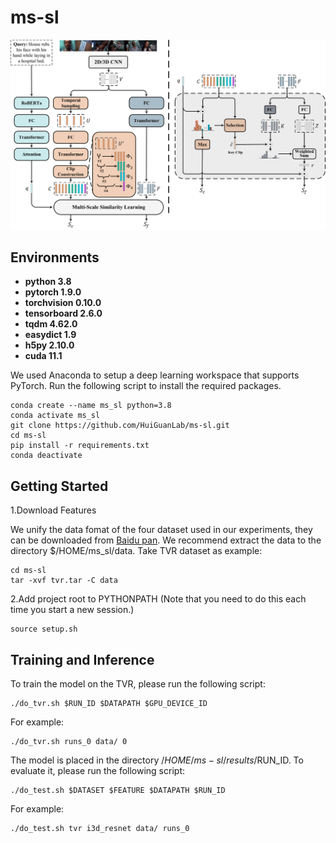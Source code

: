 # ms-sl
<img src="https://github.com/HuiGuanLab/ms-sl/blob/main/figures/pvr_model.png" width="800px">


## Environments 
* **python 3.8**
* **pytorch 1.9.0**
* **torchvision 0.10.0**
* **tensorboard 2.6.0**
* **tqdm 4.62.0**
* **easydict 1.9**
* **h5py 2.10.0**
* **cuda 11.1**

We used Anaconda to setup a deep learning workspace that supports PyTorch. Run the following script to install the required packages.
```
conda create --name ms_sl python=3.8
conda activate ms_sl
git clone https://github.com/HuiGuanLab/ms-sl.git
cd ms-sl
pip install -r requirements.txt
conda deactivate
```

## Getting Started

1.Download Features

We unify the data fomat of the four dataset used in our experiments, they can be downloaded from [Baidu pan](https://pan.baidu.com/s/1UNu67hXCbA6ZRnFVPVyJOA?pwd=8bh4).
We recommend extract the data to the directory $/HOME/ms_sl/data. Take TVR dataset as example:
```
cd ms-sl
tar -xvf tvr.tar -C data
```

2.Add project root to PYTHONPATH (Note that you need to do this each time you start a new session.)

```
source setup.sh
```

## Training and Inference


To train the model on the TVR, please run the following script:

```
./do_tvr.sh $RUN_ID $DATAPATH $GPU_DEVICE_ID
```
For example:
```
./do_tvr.sh runs_0 data/ 0
```
The model is placed in the directory $/HOME/ms-sl/results/$RUN_ID. To evaluate it, please run the following script:
```
./do_test.sh $DATASET $FEATURE $DATAPATH $RUN_ID
```
For example:
```
./do_test.sh tvr i3d_resnet data/ runs_0
```
